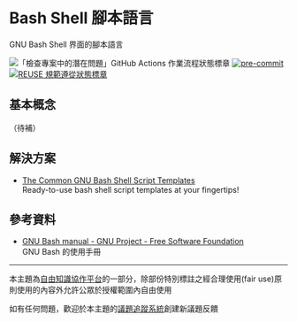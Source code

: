 # Bash Shell 腳本語言

GNU Bash Shell 界面的腳本語言 

![「檢查專案中的潛在問題」GitHub Actions 作業流程狀態標章](https://github.com/libre-knowledge/bash-scripting-language/actions/workflows/check-potential-problems.yml/badge.svg "本專案使用 GitHub Actions 自動化檢查專案中的潛在問題") [![pre-commit](https://img.shields.io/badge/pre--commit-enabled-brightgreen?logo=pre-commit&logoColor=white "本專案使用 pre-commit 檢查專案中的潛在問題")](https://github.com/pre-commit/pre-commit) [![REUSE 規範遵從狀態標章](https://api.reuse.software/badge/github.com/libre-knowledge/bash-scripting-language "本專案遵從 REUSE 規範降低軟體授權合規成本")](https://api.reuse.software/info/github.com/libre-knowledge/bash-scripting-language)

## 基本概念

（待補）

## 解決方案

* [The Common GNU Bash Shell Script Templates](<https://github.com/the-common/bash-script-templates/>)  
  Ready-to-use bash shell script templates at your fingertips!

## 參考資料

* [GNU Bash manual - GNU Project - Free Software Foundation](https://www.gnu.org/software/bash/manual/)  
  GNU Bash 的使用手冊

---

本主題為[自由知識協作平台](https://libre-knowledge.github.io/)的一部分，除部份特別標註之經合理使用(fair use)原則使用的內容外允許公眾於授權範圍內自由使用

如有任何問題，歡迎於本主題的[議題追蹤系統](https://github.com/libre-knowledge/bash-scripting-language/issues)創建新議題反饋
